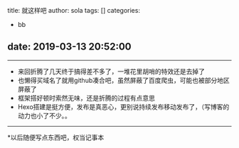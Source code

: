 title: 就这样吧
author: sola
tags: []
categories:
  - bb

date: 2019-03-13 20:52:00
---
----
- 来回折腾了几天终于搞得差不多了，一堆花里胡哨的特效还是去掉了
- 也懒得买域名了就用github凑合吧，虽然屏蔽了百度爬虫，可能也被部分地区屏蔽了
- 框架搭好顿时索然无味，还是折腾的过程有点意思
- Hexo搭建是挺方便，发布是真恶心，更别说持续发布移动发布了，（写博客的	动力也小了不少。。
---
*以后随便写点东西吧，权当记事本